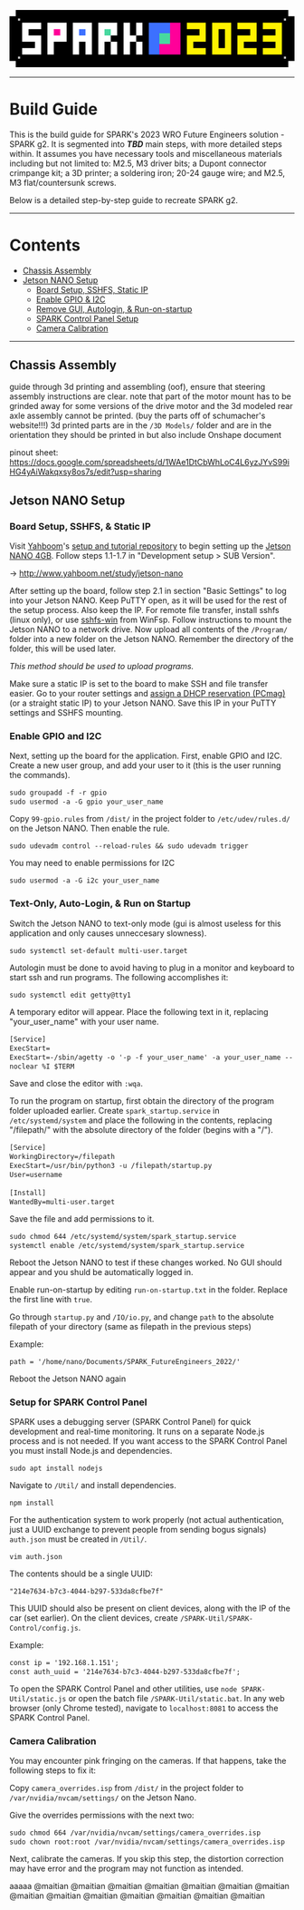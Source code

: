 <div align=center>

![banner](./img/banner.png)

</div>

***

# **Build Guide**

This is the build guide for SPARK's 2023 WRO Future Engineers solution - SPARK g2. It is segmented into ***TBD*** main steps, with more detailed steps within. It assumes you have necessary tools and miscellaneous materials including but not limited to: M2.5, M3 driver bits; a Dupont connector crimpange kit; a 3D printer; a soldering iron; 20-24 gauge wire; and M2.5, M3 flat/countersunk screws.

Below is a detailed step-by-step guide to recreate SPARK g2.

***

# Contents

* [Chassis Assembly](#chassis-assembly)
* [Jetson NANO Setup](#jetson-nano-setup)
    * [Board Setup, SSHFS, Static IP](#board-setup-sshfs--static-ip)
    * [Enable GPIO & I2C](#enable-gpio-and-i2c)
    * [Remove GUI, Autologin, & Run-on-startup](#text-only-auto-login--run-on-startup)
    * [SPARK Control Panel Setup](#setup-for-spark-control-panel)
    * [Camera Calibration](#camera-calibration)

***

## Chassis Assembly

guide through 3d printing and assembling (oof), ensure that steering assembly instructions are clear. note that part of the motor mount has to be grinded away for some versions of the drive motor and the 3d modeled rear axle assembly cannot be printed. (buy the parts off of schumacher's website!!!) 3d printed parts are in the `/3D Models/` folder and are in the orientation they should be printed in but also include Onshape document

pinout sheet:
https://docs.google.com/spreadsheets/d/1WAe1DtCbWhLoC4L6yzJYvS99iHG4yAiWakqxsy8os7s/edit?usp=sharing

## Jetson NANO Setup

### Board Setup, SSHFS, & Static IP

Visit [Yahboom](http://www.yahboom.net/)'s [setup and tutorial repository](http://www.yahboom.net/study/jetson-nano) to begin setting up the [Jetson NANO 4GB](https://category.yahboom.net/collections/jetson/products/jetson-nano-sub). Follow steps 1.1-1.7 in "Development setup > SUB Version".

-> http://www.yahboom.net/study/jetson-nano

After setting up the board, follow step 2.1 in section "Basic Settings" to log into your Jetson NANO. Keep PuTTY open, as it will be used for the rest of the setup process. Also keep the IP. For remote file transfer, install sshfs (linux only), or use [sshfs-win](https://github.com/winfsp/sshfs-win) from WinFsp. Follow instructions to mount the Jetson NANO to a network drive. Now upload all contents of the `/Program/` folder into a new folder on the Jetson NANO. Remember the directory of the folder, this will be used later.

*This method should be used to upload programs.*

<!-- screenshots of setup for mapping network drive (\\sshfs\nano@192.168.1.151\) -->

<!-- sshfs.r mounts to root -->

Make sure a static IP is set to the board to make SSH and file transfer easier. Go to your router settings and [assign a DHCP reservation (PCmag)](https://www.pcmag.com/how-to/how-to-set-up-a-static-ip-address) (or a straight static IP) to your Jetson NANO. Save this IP in your PuTTY settings and SSHFS mounting.

<!-- Install `websockets` package with pip. add rest of stuff! -->

### Enable GPIO and I2C

Next, setting up the board for the application. First, enable GPIO and I2C. Create a new user group, and add your user to it (this is the user running the commands).

```
sudo groupadd -f -r gpio
sudo usermod -a -G gpio your_user_name
```

Copy `99-gpio.rules` from `/dist/` in the project folder to `/etc/udev/rules.d/` on the Jetson NANO. Then enable the rule.

```
sudo udevadm control --reload-rules && sudo udevadm trigger
```

<!-- Now enable PWM. Run the options file for jetson-GPIO.

```
sudo /opt/nvidia/jetson-io/jetson-io.py
```

Go down to "Configure 40-pin expansion header" and enter that submenu. Find `pwm0` and `pwm`, and enable them by selecting them and pressing "Enter". Now exit the tool. GPIO and PWM have been enabled. -->

You may need to enable permissions for I2C

```
sudo usermod -a -G i2c your_user_name
```

### Text-Only, Auto-Login, & Run on Startup

Switch the Jetson NANO to text-only mode (gui is almost useless for this application and only causes unneccesary slowness).

```
sudo systemctl set-default multi-user.target
```

Autologin must be done to avoid having to plug in a monitor and keyboard to start ssh and run programs. The following accomplishes it:

```
sudo systemctl edit getty@tty1
```

A temporary editor will appear. Place the following text in it, replacing "your_user_name" with your user name.

```
[Service]
ExecStart=
ExecStart=-/sbin/agetty -o '-p -f your_user_name' -a your_user_name --noclear %I $TERM
```

Save and close the editor with `:wqa`.

To run the program on startup, first obtain the directory of the program folder uploaded earlier. Create `spark_startup.service` in `/etc/systemd/system` and place the following in the contents, replacing "/filepath/" with the absolute directory of the folder (begins with a "/").

```
[Service]
WorkingDirectory=/filepath
ExecStart=/usr/bin/python3 -u /filepath/startup.py
User=username

[Install]
WantedBy=multi-user.target
```

Save the file and add permissions to it.

```
sudo chmod 644 /etc/systemd/system/spark_startup.service
systemctl enable /etc/systemd/system/spark_startup.service
```

Reboot the Jetson NANO to test if these changes worked. No GUI should appear and you shuld be automatically logged in.

Enable run-on-startup by editing `run-on-startup.txt` in the folder. Replace the first line with `true`.

Go through `startup.py` and `/IO/io.py`, and change `path` to the absolute filepath of your directory (same as filepath in the previous steps)

Example:

```
path = '/home/nano/Documents/SPARK_FutureEngineers_2022/'
```

Reboot the Jetson NANO again

### Setup for SPARK Control Panel

SPARK uses a debugging server (SPARK Control Panel) for quick development and real-time monitoring. It runs on a separate Node.js process and is not needed. If you want access to the SPARK Control Panel you must install Node.js and dependencies.

```
sudo apt install nodejs
```

Navigate to `/Util/` and install dependencies.

```
npm install
```

For the authentication system to work properly (not actual authentication, just a UUID exchange to prevent people from sending bogus signals) `auth.json` must be created in `/Util/`.

```
vim auth.json
```

The contents should be a single UUID:

```
"214e7634-b7c3-4044-b297-533da8cfbe7f"
```

This UUID should also be present on client devices, along with the IP of the car (set earlier). On the client devices, create `/SPARK-Util/SPARK-Control/config.js`.

Example:

```
const ip = '192.168.1.151';
const auth_uuid = '214e7634-b7c3-4044-b297-533da8cfbe7f';
```

To open the SPARK Control Panel and other utilities, use `node SPARK-Util/static.js` or open the batch file `/SPARK-Util/static.bat`. In any web browser (only Chrome tested), navigate to `localhost:8081` to access the SPARK Control Panel.

### Camera Calibration

You may encounter pink fringing on the cameras. If that happens, take the following steps to fix it:

Copy `camera_overrides.isp` from `/dist/` in the project folder to `/var/nvidia/nvcam/settings/` on the Jetson Nano.

Give the overrides permissions with the next two:

```
sudo chmod 664 /var/nvidia/nvcam/settings/camera_overrides.isp
sudo chown root:root /var/nvidia/nvcam/settings/camera_overrides.isp
```

Next, calibrate the cameras. If you skip this step, the distortion correction may have error and the program may not function as intended.

aaaaa @maitian @maitian @maitian @maitian @maitian @maitian @maitian @maitian @maitian @maitian @maitian @maitian @maitian @maitian 